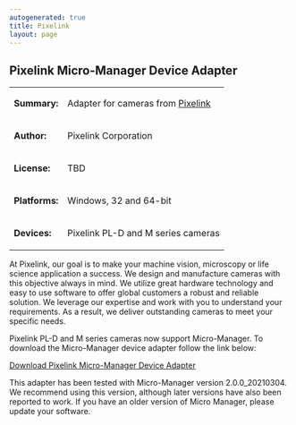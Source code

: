 ```yaml
---
autogenerated: true
title: Pixelink
layout: page
---
```


## Pixelink Micro-Manager Device Adapter

<table>

<tr>

<td markdown="1">

**Summary:**

</td>

<td markdown="1">

Adapter for cameras from [Pixelink](http://www.pixelink.com)

</td>

</tr>

<tr>

<td markdown="1">

**Author:**

</td>

<td markdown="1">

Pixelink Corporation

</td>

</tr>

<tr>

<td markdown="1">

**License:**

</td>

<td markdown="1">

TBD

</td>

</tr>

<tr>

<td markdown="1">

**Platforms:**

</td>

<td markdown="1">

Windows, 32 and 64-bit

</td>

</tr>

<tr>

<td markdown="1">

**Devices:**

</td>

<td markdown="1">

Pixelink PL-D and M series cameras

</td>

</tr>

</table>

At Pixelink, our goal is to make your machine vision, microscopy or life
science application a success. We design and manufacture cameras with
this objective always in mind. We utilize great hardware technology and
easy to use software to offer global customers a robust and reliable
solution. We leverage our expertise and work with you to understand your
requirements. As a result, we deliver outstanding cameras to meet your
specific needs.

Pixelink PL-D and M series cameras now support Micro-Manager. To
download the Micro-Manager device adapter follow the link below:

[Download Pixelink Micro-Manager Device
Adapter](https://storage.googleapis.com/files.pixelink.com/latest/media/Micro-Manager.zip)

This adapter has been tested with Micro-Manager version 2.0.0\_20210304.
We recommend using this version, although later versions have also been
reported to work. If you have an older version of Micro Manager, please
update your software.
